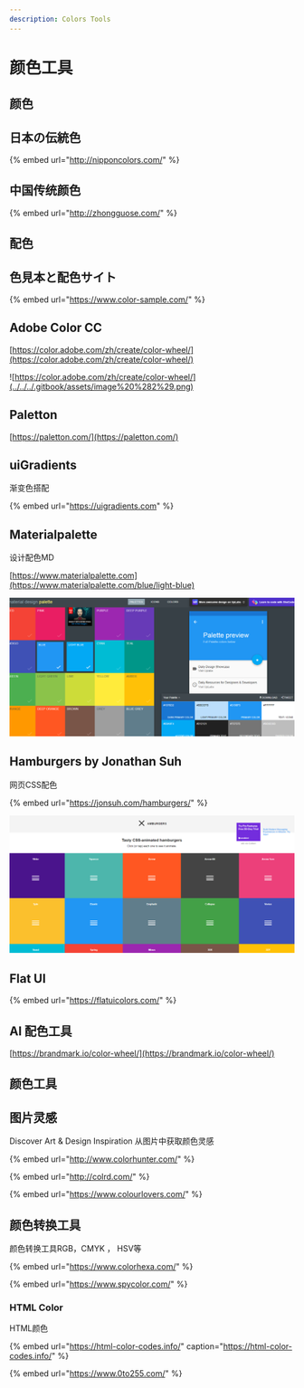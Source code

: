 ```yaml
---
description: Colors Tools
---
```


# 颜色工具

## 颜色

## 日本の伝統色

{% embed url="http://nipponcolors.com/" %}

## 中国传统颜色

{% embed url="http://zhongguose.com/" %}

## 配色

## 色見本と配色サイト

{% embed url="https://www.color-sample.com/" %}

## Adobe Color CC

[https://color.adobe.com/zh/create/color-wheel/](https://color.adobe.com/zh/create/color-wheel/)

![https://color.adobe.com/zh/create/color-wheel/](../../../.gitbook/assets/image%20%282%29.png)

## Paletton

[https://paletton.com/](https://paletton.com/)

## uiGradients

渐变色搭配

{% embed url="https://uigradients.com" %}

## Materialpalette

设计配色MD

[https://www.materialpalette.com](https://www.materialpalette.com/blue/light-blue)

![](../../../.gitbook/assets/image%20%283%29.png)

## Hamburgers by Jonathan Suh

网页CSS配色

{% embed url="https://jonsuh.com/hamburgers/" %}

![](../../../.gitbook/assets/image%20%284%29.png)

## Flat UI

{% embed url="https://flatuicolors.com/" %}

## AI 配色工具

[https://brandmark.io/color-wheel/](https://brandmark.io/color-wheel/)

## 颜色工具

## 图片灵感

Discover Art & Design Inspiration 从图片中获取颜色灵感

{% embed url="http://www.colorhunter.com/" %}

{% embed url="http://colrd.com/" %}

{% embed url="https://www.colourlovers.com/" %}



## 颜色转换工具

颜色转换工具RGB，CMYK ， HSV等

{% embed url="https://www.colorhexa.com/" %}

{% embed url="https://www.spycolor.com/" %}

### HTML Color

HTML颜色

{% embed url="https://html-color-codes.info/" caption="https://html-color-codes.info/" %}

{% embed url="https://www.0to255.com/" %}



